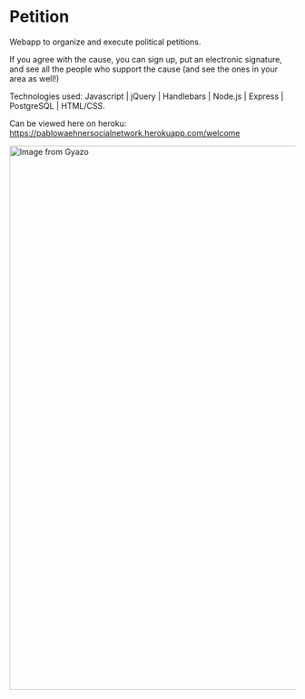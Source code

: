 # Petition

Webapp to organize and execute political petitions.

If you agree with the cause, you can sign up, put an electronic signature, and see all the people who support the cause (and see the ones in your area as well!)

Technologies used: Javascript | jQuery | Handlebars | Node.js | Express | PostgreSQL | HTML/CSS.

Can be viewed here on heroku: https://pablowaehnersocialnetwork.herokuapp.com/welcome

<a href="https://gyazo.com/ef58cc961474daea0ee32b66a2b0f6eb"><img src="https://i.gyazo.com/ef58cc961474daea0ee32b66a2b0f6eb.gif" alt="Image from Gyazo" width="960"/></a>
